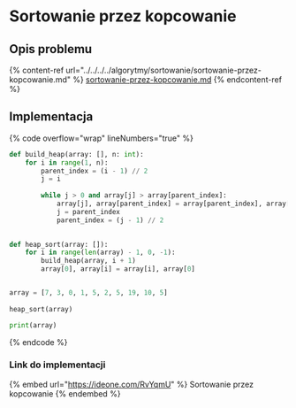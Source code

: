 # Sortowanie przez kopcowanie

## Opis problemu

{% content-ref url="../../../../algorytmy/sortowanie/sortowanie-przez-kopcowanie.md" %}
[sortowanie-przez-kopcowanie.md](../../../../algorytmy/sortowanie/sortowanie-przez-kopcowanie.md)
{% endcontent-ref %}

## Implementacja

{% code overflow="wrap" lineNumbers="true" %}
```python
def build_heap(array: [], n: int):
    for i in range(1, n):
        parent_index = (i - 1) // 2
        j = i
        
        while j > 0 and array[j] > array[parent_index]:
            array[j], array[parent_index] = array[parent_index], array[j]
            j = parent_index
            parent_index = (j - 1) // 2
            

def heap_sort(array: []):
    for i in range(len(array) - 1, 0, -1):
        build_heap(array, i + 1)
        array[0], array[i] = array[i], array[0]


array = [7, 3, 0, 1, 5, 2, 5, 19, 10, 5]
    
heap_sort(array)

print(array)
```
{% endcode %}

### Link do implementacji

{% embed url="https://ideone.com/RvYqmU" %}
Sortowanie przez kopcowanie
{% endembed %}